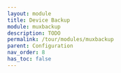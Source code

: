 ```yaml
---
layout: module
title: Device Backup
module: muxbackup
description: TODO
permalink: /tour/modules/muxbackup
parent: Configuration
nav_order: 8
has_toc: false
---
```

